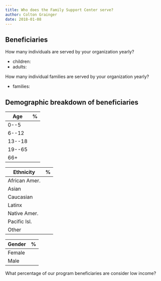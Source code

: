 ```yaml
---
title: Who does the Family Support Center serve?
author: Colton Grainger
date: 2018-01-08
---
```


## Beneficiaries

How many individuals are served by your organization yearly?
- children:
- adults:

How many individual families are served by your organization yearly?
- families:

## Demographic breakdown of beneficiaries

|Age   | % |
| ---  |---|
|0--5  ||
|6--12 ||
|13--18||
|19--65||
|66+   ||

|Ethnicity    | % |
| ---         |---|
|African Amer.||
|Asian        ||
|Caucasian    ||
|Latinx       ||
|Native Amer. ||
|Pacific Isl. ||
|Other        ||

|Gender| % |
| ---  |---|
|Female||
|Male  ||


What percentage of our program beneficiaries are consider low income?
